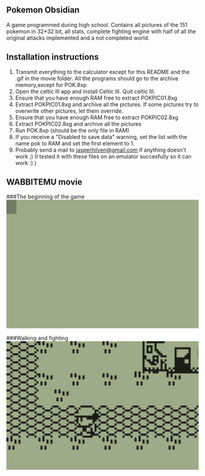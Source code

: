 ## Pokemon Obsidian

A game programmed during high school. Contains all pictures of the 151 pokemon in 32*32 bit, all stats, complete fighting engine
with half of all the original attacks implemented and a not completed world. 

## Installation instructions

1. Transmit everything to the calculator except for this README and the .gif in the movie folder. All the programs should go to the archive memory,except for POK.8xp
2. Open the celtic III app and install Celtic III. Quit celtic III.
3. Ensure that you have enough RAM free to extract POKPIC01.8xg
4. Extract POKPIC01.8xg and archive all the pictures. If some pictures try to overwrite other pictures, let them override.
5. Ensure that you have enough RAM free to extract POKPIC02.8xg
6. Extract POKPIC02.8xg and archive all the pictures
7. Run POK.8xp (should be the only file in RAM)
8. If you receive a "Disabled to save data" warning, set the list with the name pok to RAM and set the first element to 1. 
9. Probably send a mail to jasperhilven@gmail.com if anything doesn't work ;) (I tested it with these files on an emulator succesfully so it can work :) )

## WABBITEMU movie
###The beginning of the game
<img src="./movies/startup.gif" alt="term" width="800">

###Walking and fighting
<img src="./movies/first-walk.gif" alt="term" width="800">
